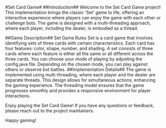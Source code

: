 #Set Card Game#
##Introduction##
Welcome to the Set Card Game project! This implementation brings the classic 'Set' game to life, offering an interactive experience where players can enjoy the game with each other or challenge bots. The game is designed with a multi-threading approach, where each player, including the dealer, is embodied as a thread.

##Game Description##
Set Game Rules
Set is a card game that involves identifying sets of three cards with certain characteristics. Each card has four features: color, shape, number, and shading. A set consists of three cards where each feature is either all the same or all different across the three cards.
You can choose your mode of playing by adjusting the config.java file. 
Depending on the chosen mode, you can play against others or observe bot battles.
##Implementation Details##
The game is implemented using multi-threading, where each player and the dealer are separate threads. This design allows for simultaneous actions, enhancing the gaming experience. The threading model ensures that the game progresses smoothly and provides a responsive environment for player interactions.

Enjoy playing the Set Card Game! If you have any questions or feedback, please reach out to the project maintainers.

Happy gaming!
